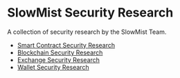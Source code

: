 # SlowMist Security Research

A collection of security research by the SlowMist Team.

- [Smart Contract Security Research](./smart-contract-security.md)
- [Blockchain Security Research](./blockchain-security.md)
- [Exchange Security Research](./exchange-security.md)
- [Wallet Security Research](./wallet-security.md)